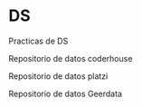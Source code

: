 # DS
Practicas de DS

Repositorio de datos coderhouse

Repositorio de datos platzi

Repositorio de datos Geerdata
